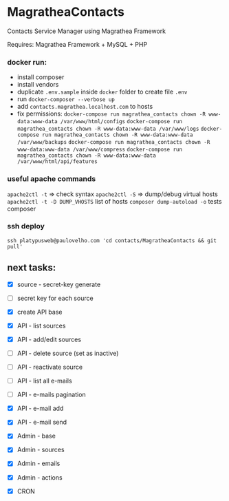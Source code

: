 # MagratheaContacts
Contacts Service Manager using Magrathea Framework

Requires:
Magrathea Framework + MySQL + PHP

### docker run:
- install composer
- install vendors
- duplicate `.env.sample` inside `docker` folder to create file `.env`
- run `docker-composer --verbose up`
- add `contacts.magrathea.localhost.com` to hosts
- fix permissions: 
	`docker-compose run magrathea_contacts chown -R www-data:www-data /var/www/html/configs`
	`docker-compose run magrathea_contacts chown -R www-data:www-data /var/www/logs`
	`docker-compose run magrathea_contacts chown -R www-data:www-data /var/www/backups`
	`docker-compose run magrathea_contacts chown -R www-data:www-data /var/www/compress`
	`docker-compose run magrathea_contacts chown -R www-data:www-data /var/www/html/api/features`

### useful apache commands
`apache2ctl -t` => check syntax
`apache2ctl -S` => dump/debug virtual hosts
`apache2ctl -t -D DUMP_VHOSTS` list of hosts
`composer dump-autoload -o` tests composer

### ssh deploy
```
ssh platypusweb@paulovelho.com 'cd contacts/MagratheaContacts && git pull'
```

## next tasks: ##

* [X] source - secret-key generate
* [ ] secret key for each source
* [X] create API base
* [X] API - list sources
* [X] API - add/edit sources
* [ ] API - delete source (set as inactive)
* [ ] API - reactivate source
* [ ] API - list all e-mails
* [ ] API - e-mails pagination
* [X] API - e-mail add
* [X] API - e-mail send
* [X] Admin - base
* [X] Admin - sources
* [X] Admin - emails
* [X] Admin - actions
* [X] CRON


